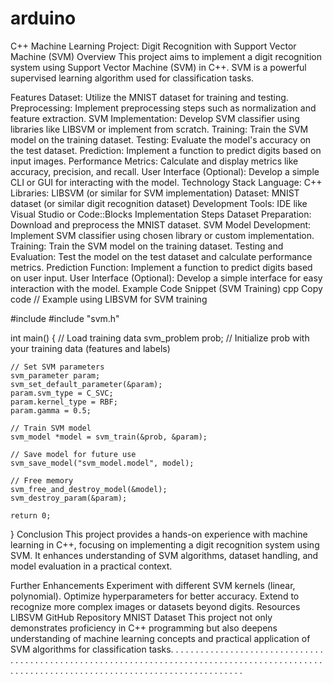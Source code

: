 # arduino
C++ Machine Learning Project: Digit Recognition with Support Vector Machine (SVM)
Overview
This project aims to implement a digit recognition system using Support Vector Machine (SVM) in C++. SVM is a powerful supervised learning algorithm used for classification tasks.

Features
Dataset: Utilize the MNIST dataset for training and testing.
Preprocessing: Implement preprocessing steps such as normalization and feature extraction.
SVM Implementation: Develop SVM classifier using libraries like LIBSVM or implement from scratch.
Training: Train the SVM model on the training dataset.
Testing: Evaluate the model's accuracy on the test dataset.
Prediction: Implement a function to predict digits based on input images.
Performance Metrics: Calculate and display metrics like accuracy, precision, and recall.
User Interface (Optional): Develop a simple CLI or GUI for interacting with the model.
Technology Stack
Language: C++
Libraries: LIBSVM (or similar for SVM implementation)
Dataset: MNIST dataset (or similar digit recognition dataset)
Development Tools: IDE like Visual Studio or Code::Blocks
Implementation Steps
Dataset Preparation: Download and preprocess the MNIST dataset.
SVM Model Development: Implement SVM classifier using chosen library or custom implementation.
Training: Train the SVM model on the training dataset.
Testing and Evaluation: Test the model on the test dataset and calculate performance metrics.
Prediction Function: Implement a function to predict digits based on user input.
User Interface (Optional): Develop a simple interface for easy interaction with the model.
Example Code Snippet (SVM Training)
cpp
Copy code
// Example using LIBSVM for SVM training

#include <iostream>
#include "svm.h"

int main() {
    // Load training data
    svm_problem prob;
    // Initialize prob with your training data (features and labels)

    // Set SVM parameters
    svm_parameter param;
    svm_set_default_parameter(&param);
    param.svm_type = C_SVC;
    param.kernel_type = RBF;
    param.gamma = 0.5;

    // Train SVM model
    svm_model *model = svm_train(&prob, &param);

    // Save model for future use
    svm_save_model("svm_model.model", model);

    // Free memory
    svm_free_and_destroy_model(&model);
    svm_destroy_param(&param);

    return 0;
}
Conclusion
This project provides a hands-on experience with machine learning in C++, focusing on implementing a digit recognition system using SVM. It enhances understanding of SVM algorithms, dataset handling, and model evaluation in a practical context.

Further Enhancements
Experiment with different SVM kernels (linear, polynomial).
Optimize hyperparameters for better accuracy.
Extend to recognize more complex images or datasets beyond digits.
Resources
LIBSVM GitHub Repository
MNIST Dataset
This project not only demonstrates proficiency in C++ programming but also deepens understanding of machine learning concepts and practical application of SVM algorithms for classification tasks.
.
.
.
.
.
.
.
.
.
.
.
.
.
.
.
.
.
.
.
.
.
.
.
.
.
.
.
.
.
.
.
.
.
.
.
.
.
.
.
.
.
.
.
.
.
.
.
.
.
.
.
.
.
.
.
.
.
.
.
.
.
.
.
.
.
.
.
.
.
.
.
.
.
.
.
.
.
.
.
.
.
.
.
.
.
.
.
.
.
.
.
.
.
.
.
.
.
.
.
.
.
.
.
.
.
.
.
.
.
.
.
.
.
.
.
.
.
.
.
.
.
.
.
.
.
.
.
.
.
.
.
.
.
.
.
.
.
.
.
.
